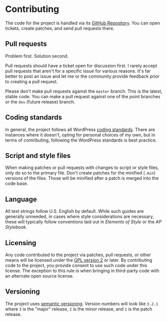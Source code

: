 # Contributing

The code for the project is handled via its [GitHub Repository](https://github.com/justintadlock/series).  You can open tickets, create patches, and send pull requests there.

## Pull requests

Problem first.  Solution second.

Pull requests should have a ticket open for discussion first.  I rarely accept pull requests that aren't for a specific issue for various reasons.  It's far better to post an issue and let me or the community provide feedback prior to creating a pull request.

Please don't make pull requests against the `master` branch.  This is the latest, stable code.  You can make a pull request against one of the point branches or the `dev` (future release) branch.

## Coding standards

In general, the project follows all WordPress [coding standards](https://make.wordpress.org/core/handbook/best-practices/coding-standards).  There are instances where it doesn't, opting for personal choices of my own, but in terms of contributing, following the WordPress standards is best practice.

## Script and style files

When making patches or pull requests with changes to script or style files, only do so to the primary file.  Don't create patches for the minified (`.min`) versions of the files.  Those will be minified after a patch is merged into the code base.

## Language

All text strings follow U.S. English by default.  While such guides are generally unneeded, in cases where style considerations are necessary, these will typically follow conventions laid out in *Elements of Style* or the *AP Stylebook*.

## Licensing

Any code contributed to the project via patches, pull requests, or other means will be licensed under the [GPL version 2](http://www.gnu.org/licenses/old-licenses/gpl-2.0.html) or later.  By contributing code to the project, you provide consent to use such code under this license.  The exception to this rule is when bringing in third-party code with an alternate open source license.

## Versioning

The project uses [semantic versioning](http://semver.org).  Version numbers will look like `3.2.1` where `3` is the "major" release, `2` is the minor release, and `1` is the patch release.
